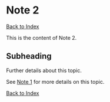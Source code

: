 # Note 2

[Back to Index](../index.md)

This is the content of Note 2.

## Subheading

Further details about this topic.

See [Note 1](note1.md) for more details on this topic.

[Back to Index](../index.md)
